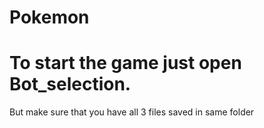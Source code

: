# Pokemon
# To start the game just open Bot_selection.
But make sure that you have all 3 files saved in same folder
